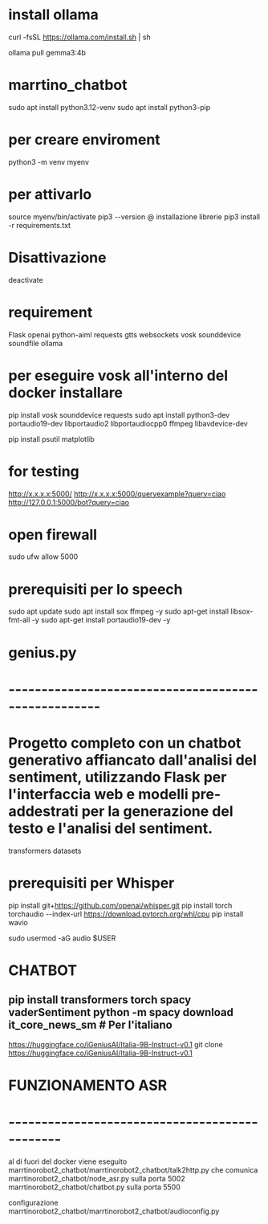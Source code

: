 # install ollama
curl -fsSL https://ollama.com/install.sh | sh

ollama pull gemma3:4b


# marrtino_chatbot

sudo apt install python3.12-venv
sudo apt install python3-pip

# per creare enviroment
python3 -m venv myenv

# per attivarlo
source myenv/bin/activate
pip3 --version
@ installazione librerie
pip3 install -r requirements.txt

# Disattivazione 
deactivate
# requirement
Flask
openai
python-aiml
requests
gtts
websockets
vosk
sounddevice
soundfile
ollama
# per eseguire vosk all'interno del docker installare

pip install vosk sounddevice requests
sudo apt install python3-dev portaudio19-dev libportaudio2 libportaudiocpp0 ffmpeg libavdevice-dev

pip install psutil matplotlib
# for testing
http://x.x.x.x:5000/
http://x.x.x.x:5000/queryexample?query=ciao
http://127.0.0.1:5000/bot?query=ciao

# open firewall
sudo ufw allow 5000

# prerequisiti per lo speech
sudo apt update
sudo apt install sox ffmpeg -y
sudo apt-get install libsox-fmt-all -y
sudo apt-get install portaudio19-dev -y


# genius.py
# ----------------------------------------------------
# Progetto completo con un chatbot generativo affiancato dall'analisi del sentiment, utilizzando Flask per l'interfaccia web e modelli pre-addestrati per la  generazione del testo e l'analisi del sentiment.

transformers
datasets

# prerequisiti per Whisper

pip install git+https://github.com/openai/whisper.git 
pip install torch torchaudio --index-url https://download.pytorch.org/whl/cpu
pip install wavio

sudo usermod -aG audio $USER


# CHATBOT
pip install transformers torch spacy vaderSentiment
python -m spacy download it_core_news_sm  # Per l'italiano
-

https://huggingface.co/iGeniusAI/Italia-9B-Instruct-v0.1
git clone https://huggingface.co/iGeniusAI/Italia-9B-Instruct-v0.1


# FUNZIONAMENTO ASR
# ----------------------------------------------

al di fuori del docker viene eseguito marrtinorobot2_chatbot/marrtinorobot2_chatbot/talk2http.py che comunica
        marrtinorobot2_chatbot/node_asr.py sulla porta 5002
        marrtinorobot2_chatbot/chatbot.py sulla porta 5500

configurazione marrtinorobot2_chatbot/marrtinorobot2_chatbot/audioconfig.py
